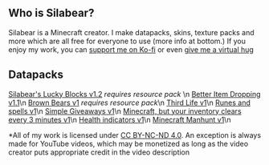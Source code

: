 ## Who is Silabear?

Silabear is a Minecraft creator. I make datapacks, skins, texture packs and more which are all free for everyone to use (more info at bottom.) If you enjoy my work, you can [support me on Ko-fi](https://ko-fi.com/silabear) or even [give me a virtual hug](https://huggle.jdf2.org/hug/Silabear)

## Datapacks
[Silabear's Lucky Blocks v1.2](https://www.planetminecraft.com/data-pack/silabear-s-lucky-blocks-datapack/) _requires resource pack_ \n
[Better Item Dropping v1.1](https://www.planetminecraft.com/data-pack/better-item-dropping/)\n
[Brown Bears v1](https://www.planetminecraft.com/data-pack/grizzly-brown-bears-datapack-texture-pack-1-16/) _requires resource pack_\n
[Third Life v1](https://www.planetminecraft.com/data-pack/third-life-datapack/)\n
[Runes and spells v1](https://www.planetminecraft.com/data-pack/runes-and-spells/)\n
[Simple Giveaways v1](https://www.planetminecraft.com/data-pack/simple-giveaways/)\n
[Minecraft, but your inventory clears every 3 minutes v1](https://www.planetminecraft.com/data-pack/minecraft-but-your-inventory-clears-every-3-minutes/)\n
[Health indicators v1](https://www.planetminecraft.com/data-pack/damage-indicators-4838008/)\n
[Minecraft Manhunt v1](https://www.planetminecraft.com/data-pack/minecraft-manhunt-4836792/)\n

*All of my work is licensed under [CC BY-NC-ND 4.0](http://creativecommons.org/licenses/by-nc-nd/4.0/?ref=chooser-v1). An exception is always made for YouTube videos, which may be monetized as long as the video creator puts appropriate credit in the video description
